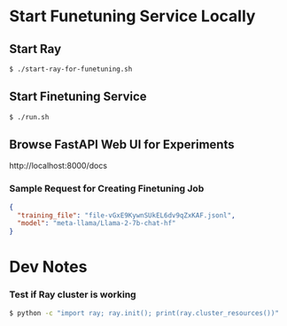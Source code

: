 # Start Funetuning Service Locally

## Start Ray

```bash
$ ./start-ray-for-funetuning.sh
```

## Start Finetuning Service

```bash
$ ./run.sh
```

## Browse FastAPI Web UI for Experiments

http://localhost:8000/docs

### Sample Request for Creating Finetuning Job

```json
{
  "training_file": "file-vGxE9KywnSUkEL6dv9qZxKAF.jsonl",
  "model": "meta-llama/Llama-2-7b-chat-hf"
}
```

# Dev Notes

### Test if Ray cluster is working

```bash
$ python -c "import ray; ray.init(); print(ray.cluster_resources())"
```
